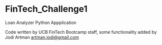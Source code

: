 # FinTech_Challenge1

Loan Analyzer Python Appplication

Code written by UCB FinTech Bootcamp staff, some functionality added by Jodi Artman  artman.jodi@gmail.com
